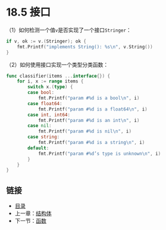 # 18.5 接口

（1）如何检测一个值`v`是否实现了一个接口`Stringer`：

```go
if v, ok := v.(Stringer); ok {
    fmt.Printf("implements String(): %s\n", v.String())
}
```

（2）如何使用接口实现一个类型分类函数：
    
```go
func classifier(items ...interface{}) {
    for i, x := range items {
        switch x.(type) {
        case bool:
            fmt.Printf("param #%d is a bool\n", i)
        case float64:
            fmt.Printf("param #%d is a float64\n", i)
        case int, int64:
            fmt.Printf("param #%d is an int\n", i)
        case nil:
            fmt.Printf("param #%d is nil\n", i)
        case string:
            fmt.Printf("param #%d is a string\n", i)
        default:
            fmt.Printf("param #%d’s type is unknown\n", i)
        }
    }
}
```

## 链接

- [目录](directory.md)
- 上一章：[结构体](18.4.md)
- 下一节：[函数](18.6.md)
